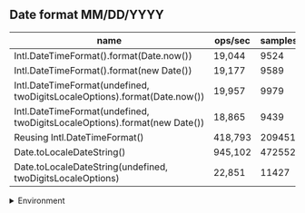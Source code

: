 ## Date format MM/DD/YYYY

|name|ops/sec|samples|
|-|-|-|
|Intl.DateTimeFormat().format(Date.now())|19,044|9524|
|Intl.DateTimeFormat().format(new Date())|19,177|9589|
|Intl.DateTimeFormat(undefined, twoDigitsLocaleOptions).format(Date.now())|19,957|9979|
|Intl.DateTimeFormat(undefined, twoDigitsLocaleOptions).format(new Date())|18,865|9439|
|Reusing Intl.DateTimeFormat()|418,793|209451|
|Date.toLocaleDateString()|945,102|472552|
|Date.toLocaleDateString(undefined, twoDigitsLocaleOptions)|22,851|11427|


<details>
<summary>Environment</summary>

* __Machine:__ linux x64 | 4 vCPUs | 7.6GB Mem
* __Run:__ Fri Oct 17 2025 16:06:11 GMT+0000 (Coordinated Universal Time)
* __Node:__ `v20.19.4`
</details>

<!--
{"environment":{"platform":"linux","arch":"x64","cpus":4,"totalMemory":7.59783935546875},"benchmarks":[{"name":"Intl.DateTimeFormat().format(Date.now())","samples":9524,"opsSec":19044.57414773486},{"name":"Intl.DateTimeFormat().format(new Date())","samples":9589,"opsSec":19177.70569892834},{"name":"Intl.DateTimeFormat(undefined, twoDigitsLocaleOptions).format(Date.now())","samples":9979,"opsSec":19957.39688746606},{"name":"Intl.DateTimeFormat(undefined, twoDigitsLocaleOptions).format(new Date())","samples":9439,"opsSec":18865.883424102638},{"name":"Reusing Intl.DateTimeFormat()","samples":209451,"opsSec":418793.8414649156},{"name":"Date.toLocaleDateString()","samples":472552,"opsSec":945102.7467937578},{"name":"Date.toLocaleDateString(undefined, twoDigitsLocaleOptions)","samples":11427,"opsSec":22851.738729045806}]}-->
